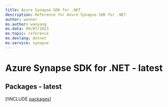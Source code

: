 ```yaml
---
title: Azure Synapse SDK for .NET
description: Reference for Azure Synapse SDK for .NET
author: wonner
ms.author: wanyang
ms.data: 09/07/2023
ms.topic: reference
ms.devlang: dotnet
ms.service: synapse
---
```

# Azure Synapse SDK for .NET - latest
## Packages - latest
[!INCLUDE [packages](synapse-index.md)]